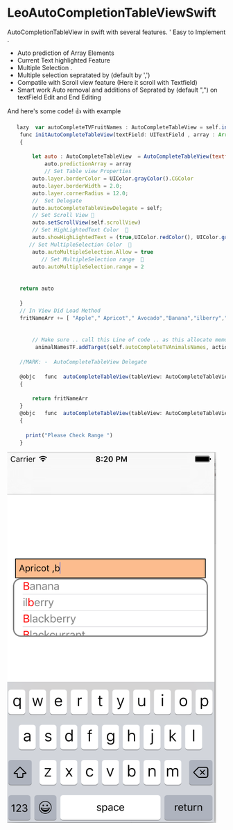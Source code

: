 # LeoAutoCompletionTableViewSwift
AutoCompletionTableView in swift with several  features.
 ' Easy to Implement .
*  Auto prediction of Array Elements
*  Current Text highlighted Feature
*  Multiple Selection . 
*  Multiple selection sepratated by  (default by ',')
*  Compatile with Scroll view feature (Here it scroll with Textfield)
*  Smart work Auto removal and additions of Seprated by (default ",") on textField Edit and End Editing 

And here's some code! :+1: with example 

```javascript
   lazy  var autoCompleteTVFruitNames : AutoCompleteTableView = self.initAutoCompleteTableView(self.fruitNameTF ,array: self.fritNameArr)
    func initAutoCompleteTableView(textField: UITextField , array : Array<String>) -> AutoCompleteTableView
    {
        
        let auto : AutoCompleteTableView  = AutoCompleteTableView(textfield: textField, tfFrame: self.view.convertRect(textField.frame, fromView: textField.superview), parentViewController: self)
            auto.predictionArray = array
            // Set Table view Properties
        auto.layer.borderColor = UIColor.grayColor().CGColor
        auto.layer.borderWidth = 2.0;
        auto.layer.cornerRadius = 12.0;
        //  Set Delegate
        auto.autoCompleteTableViewDelegate = self;
        // Set Scroll View 
        auto.setScrollView(self.scrollView)
        // Set HighLightedText Color  
        auto.showHighLightedText = (true,UIColor.redColor(), UIColor.grayColor())
       // Set MultipleSelection Color  
        auto.autoMultipleSelection.Allow = true
           // Set MultipleSelection range  
        auto.autoMultipleSelection.range = 2
    
        
    return auto
    
    }
    // In View Did Load Method 
    fritNameArr += [ "Apple"," Apricot"," Avocado","Banana","ilberry","Blackberry","Blackcurrant", "Blueberry", "Boysenberry", "Cantaloupe"," cucumber"," Currant"," Cherry"," Cherimoya"," Cloudberry"," Coconut", "Cranberry"," Damson", "Date"," Dragonfruit", "Durian","Elderberry","Feijoa","Fig", "Goji ber"]
    
    
        // Make sure .. call this Line of code .. as this allocate memory to Auto Completion Class.
         animalNamesTF.addTarget(self.autoCompleteTVAnimalsNames, action: "autoTextFieldValueChanged:", forControlEvents: UIControlEvents.EditingChanged)
    
    //MARK: -  AutoCompleteTableView Delegate
    
    @objc   func  autoCompleteTableView(tableView: AutoCompleteTableView, didAddItem: String) -> Array<String>
    {
        
        return fritNameArr
    }
    @objc   func  autoCompleteTableView(tableView: AutoCompleteTableView, textField: String , rangeExceed: Bool)
    {
        
      print("Please Check Range ")
    }
```
![ScreenShot](https://github.com/vijayvir/LeoAutoCompletionTableViewSwift/blob/master/AutoCompleteTableViewDemo/DemoImage.png)

